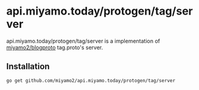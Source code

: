 # api.miyamo.today/protogen/tag/server

api.miyamo.today/protogen/tag/server is a implementation of [miyamo2/blogproto](https://github.com/miyamo2/blogproto) tag.proto's server.

## Installation

```sh
go get github.com/miyamo2/api.miyamo.today/protogen/tag/server
```
